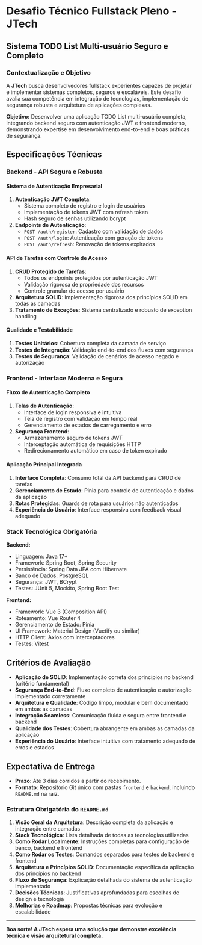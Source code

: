 # Desafio Técnico Fullstack Pleno - JTech

## Sistema TODO List Multi-usuário Seguro e Completo

### Contextualização e Objetivo

A **JTech** busca desenvolvedores fullstack experientes capazes de projetar e implementar sistemas completos, seguros e escaláveis. Este desafio avalia sua competência em integração de tecnologias, implementação de segurança robusta e arquitetura de aplicações complexas.

**Objetivo:** Desenvolver uma aplicação TODO List multi-usuário completa, integrando backend seguro com autenticação JWT e frontend moderno, demonstrando expertise em desenvolvimento end-to-end e boas práticas de segurança.

## Especificações Técnicas

### Backend - API Segura e Robusta

#### Sistema de Autenticação Empresarial

1. **Autenticação JWT Completa**:
   * Sistema completo de registro e login de usuários
   * Implementação de tokens JWT com refresh token
   * Hash seguro de senhas utilizando bcrypt
2. **Endpoints de Autenticação**:
   * `POST /auth/register`: Cadastro com validação de dados
   * `POST /auth/login`: Autenticação com geração de tokens
   * `POST /auth/refresh`: Renovação de tokens expirados

#### API de Tarefas com Controle de Acesso

1. **CRUD Protegido de Tarefas**:
   * Todos os endpoints protegidos por autenticação JWT
   * Validação rigorosa de propriedade dos recursos
   * Controle granular de acesso por usuário
2. **Arquitetura SOLID**: Implementação rigorosa dos princípios SOLID em todas as camadas
3. **Tratamento de Exceções**: Sistema centralizado e robusto de exception handling

#### Qualidade e Testabilidade

1. **Testes Unitários**: Cobertura completa da camada de serviço
2. **Testes de Integração**: Validação end-to-end dos fluxos com segurança
3. **Testes de Segurança**: Validação de cenários de acesso negado e autorização

### Frontend - Interface Moderna e Segura

#### Fluxo de Autenticação Completo

1. **Telas de Autenticação**:
   * Interface de login responsiva e intuitiva
   * Tela de registro com validação em tempo real
   * Gerenciamento de estados de carregamento e erro
2. **Segurança Frontend**:
   * Armazenamento seguro de tokens JWT
   * Interceptação automática de requisições HTTP
   * Redirecionamento automático em caso de token expirado

#### Aplicação Principal Integrada

1. **Interface Completa**: Consumo total da API backend para CRUD de tarefas
2. **Gerenciamento de Estado**: Pinia para controle de autenticação e dados da aplicação
3. **Rotas Protegidas**: Guards de rota para usuários não autenticados
4. **Experiência do Usuário**: Interface responsiva com feedback visual adequado

### Stack Tecnológica Obrigatória

**Backend:**

* Linguagem: Java 17+
* Framework: Spring Boot, Spring Security
* Persistência: Spring Data JPA com Hibernate
* Banco de Dados: PostgreSQL
* Segurança: JWT, BCrypt
* Testes: JUnit 5, Mockito, Spring Boot Test

**Frontend:**

* Framework: Vue 3 (Composition API)
* Roteamento: Vue Router 4
* Gerenciamento de Estado: Pinia
* UI Framework: Material Design (Vuetify ou similar)
* HTTP Client: Axios com interceptadores
* Testes: Vitest

## Critérios de Avaliação

* **Aplicação de SOLID**: Implementação correta dos princípios no backend (critério fundamental)
* **Segurança End-to-End**: Fluxo completo de autenticação e autorização implementado corretamente
* **Arquitetura e Qualidade**: Código limpo, modular e bem documentado em ambas as camadas
* **Integração Seamless**: Comunicação fluida e segura entre frontend e backend
* **Qualidade dos Testes**: Cobertura abrangente em ambas as camadas da aplicação
* **Experiência do Usuário**: Interface intuitiva com tratamento adequado de erros e estados

## Expectativa de Entrega

* **Prazo**: Até 3 dias corridos a partir do recebimento.
* **Formato**: Repositório Git único com pastas `frontend` e `backend`, incluindo `README.md` na raiz.

### Estrutura Obrigatória do `README.md`

1. **Visão Geral da Arquitetura**: Descrição completa da aplicação e integração entre camadas
2. **Stack Tecnológica**: Lista detalhada de todas as tecnologias utilizadas
3. **Como Rodar Localmente**: Instruções completas para configuração de banco, backend e frontend
4. **Como Rodar os Testes**: Comandos separados para testes de backend e frontend
5. **Arquitetura e Princípios SOLID**: Documentação específica da aplicação dos princípios no backend
6. **Fluxo de Segurança**: Explicação detalhada do sistema de autenticação implementado
7. **Decisões Técnicas**: Justificativas aprofundadas para escolhas de design e tecnologia
8. **Melhorias e Roadmap**: Propostas técnicas para evolução e escalabilidade

---

**Boa sorte! A JTech espera uma solução que demonstre excelência técnica e visão arquitetural completa.**
